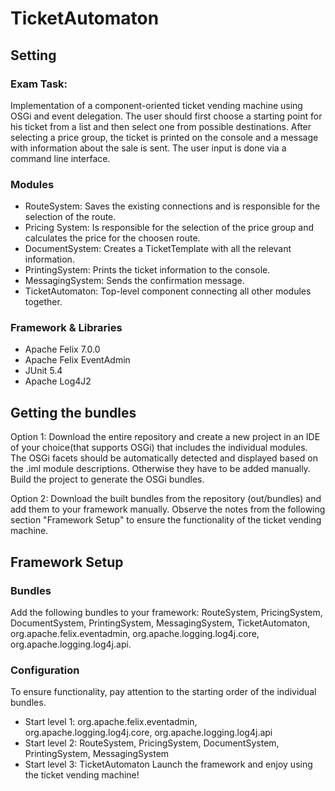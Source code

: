 # TicketAutomaton
## Setting
### Exam Task:
Implementation of a component-oriented ticket vending machine using OSGi and event delegation. 
The user should first choose a starting point for his ticket from a list and then select one from possible destinations. 
After selecting a price group, the ticket is printed on the console and a message with information about the sale is sent.
The user input is done via a command line interface. 

### Modules
- RouteSystem: Saves the existing connections and is responsible for the selection of the route.
- Pricing System: Is responsible for the selection of the price group and calculates the price for the choosen route.
- DocumentSystem: Creates a TicketTemplate with all the relevant information.
- PrintingSystem: Prints the ticket information to the console.
- MessagingSystem: Sends the confirmation message.
- TicketAutomaton: Top-level component connecting all other modules together.

### Framework & Libraries
- Apache Felix 7.0.0
- Apache Felix EventAdmin
- JUnit 5.4
- Apache Log4J2

## Getting the bundles
Option 1:
Download the entire repository and create a new project in an IDE of your choice(that supports OSGi) that includes the individual modules. 
The OSGi facets should be automatically detected and displayed based on the .iml module descriptions. Otherwise they have to be added manually. 
Build the project to generate the OSGi bundles. 

Option 2:
Download the built bundles from the repository (out/bundles) and add them to your framework manually. 
Observe the notes from the following section "Framework Setup" to ensure the functionality of the ticket vending machine.

## Framework Setup
### Bundles
Add the following bundles to your framework: RouteSystem, PricingSystem, DocumentSystem, PrintingSystem, MessagingSystem, TicketAutomaton, 
org.apache.felix.eventadmin, org.apache.logging.log4j.core, org.apache.logging.log4j.api.

### Configuration
To ensure functionality, pay attention to the starting order of the individual bundles.
- Start level 1: org.apache.felix.eventadmin, org.apache.logging.log4j.core, org.apache.logging.log4j.api
- Start level 2: RouteSystem, PricingSystem, DocumentSystem, PrintingSystem, MessagingSystem
- Start level 3: TicketAutomaton
Launch the framework and enjoy using the ticket vending machine!

